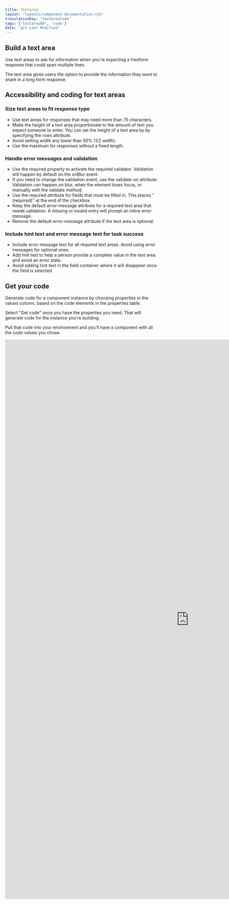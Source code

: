 ```yaml
---
title: Textarea
layout: "layouts/component-documentation.njk"
translationKey: "textareaCode"
tags: ['textareaEN', 'code']
date: "git Last Modified"
---
```


## Build a text area

Use text areas to ask for information when you're expecting a freeform response that could span multiple lines.

The text area gives users the option to provide the information they want to share in a long form response.

## Accessibility and coding for text areas

### Size text areas to fit response type

- Use text areas for responses that may need more than 75 characters.
- Make the height of a text area proportionate to the amount of text you expect someone to enter. You can set the height of a text area by by specifying the rows attribute.
- Avoid setting width any lower than 50% (1/2 width).
- Use the maximum for responses without a fixed length.

### Handle error messages and validation

- Use the required property to activate the required validator. Validation will happen by default on the onBlur event.
- If you need to change the validation event, use the validate-on attribute. Validation can happen on blur, when the element loses focus, or manually with the validate method.
- Use the required attribute for fields that must be filled in. This places "(required)" at the end of the checkbox.
- Keep the default error-message attribute for a required text area that needs validation. A missing or invalid entry will prompt an inline error message.
- Remove the default error-message attribute if the text area is optional.

### Include hint text and error message text for task success

- Include error message text for all required text areas. Avoid using error messages for optional ones.
- Add hint text to help a person provide a complete value in the text area and avoid an error state.
- Avoid adding hint text in the field container where it will disappear once the field is selected.

## Get your code

Generate code for a component instance by choosing properties in the values column, based on the code elements in the properties table.

Select "Get code" once you have the properties you need. That will generate code for the instance you're building.

Pull that code into your environment and you'll have a component with all the code values you chose.

<iframe
  title="Overview of gcds-textarea properties and events."
  src="https://cds-snc.github.io/gcds-components/?path=/docs/components-textarea--default&viewMode=docs&shortcuts=false&singleStory=true"
  width="1200"
  height="1825"
  style="display: block; margin: 0 auto;"
  frameBorder="0"
></iframe>
